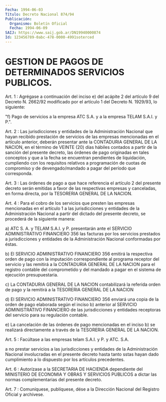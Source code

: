 ```yaml
---
Fecha: 1994-06-03
Título: Decreto Nacional 874/94
Publicación:
  Organismo: Boletín Oficial
  Fecha: 1994-06-09
SAIJ: https://www.saij.gob.ar/DN19940000874
Id: 123456789-0abc-478-0000-4991soterced
---
```

# GESTION DE PAGOS DE DETERMINADOS SERVICIOS PUBLICOS.

<a id="1"></a>
Art.  1  : Agrégase a continuación del inciso e) del acápite 2 del artículo 9  del  Decreto N. 2662/92 modificado por el artículo 1 del Decreto N. 1929/93, lo siguiente:

"f) Pago de servicios  a  la empresa ATC S.A. y a la empresa TELAM S.A.I. y P.".

<a id="2"></a>
Art.  2  : Las jurisdicciones y entidades de la Administración Nacional  que  hayan   recibido  prestación  de  servicios  de  las empresas mencionadas en  el  artículo  anterior,  deberán presentar ante  la CONTADURIA GENERAL DE LA NACION, en el término  de  VEINTE (20) días  hábiles  contados  a  partir  de la sanción del presente decreto, las órdenes de pago originadas en  tales conceptos y que a la  fecha se encuentran pendientes de liquidación,  cumpliendo  con los requisitos  relativos  a programación de cuotas de compromiso y de  devengado/mandado  a  pagar    del   período  que  corresponda.

<a id="3"></a>
Art. 3 : Las órdenes de pago a que hace referencia el artículo 2 del  presente  decreto  serán emitidas a favor de las respectivas empresas y canceladas, en forma  directa,  por la TESORERIA GENERAL DE LA NACION.

<a id="4"></a>
Art.  4  :  Para  el  cobro  de  los servicios que presten las empresas  mencionadas  en  el  artículo 1 a  las  jurisdicciones  y entidades de la Administración Nacional  a  partir  del dictado del presente    decreto,  se  procederá  de  la  siguiente  manera:

a) ATC S. A.  y  TELAM  S.A.I.  y  P. presentarán ante el SERVICIO ADMINISTRATIVO  FINANCIERO  356  las  facturas  por  los  servicios prestados  a  jurisdicciones  y  entidades   de  la  Administración Nacional conformadas por éstas.

b)  El  SERVICIO  ADMINISTRATIVO  FINANCIERO  356    emitirá    la respectiva  orden  de  pago  con  la  imputación correspondiente al programa  receptor  del  servicio y las remitirá  a  la  CONTADURIA GENERAL DE LA NACION para  el  registro contable del comprometido y del mandado a pagar en el sistema  de ejecución presupuestaria.

c) La CONTADURIA GENERAL DE LA NACION  contabilizará  la  referida orden  de  pago  y  la remitirá a la TESORERIA GENERAL DE LA NACION

d) El SERVICIO ADMINISTRATIVO  FINANCIERO 356 enviará una copia de la orden de pago elaborada según  el inciso b) anterior al SERVICIO ADMINISTRATIVO  FINANCIERO  de  las  jurisdicciones    y  entidades receptoras    del    servicio   para  su  regulación  contable.

e) La cancelación de las órdenes  de pago mencionadas en el inciso b) se realizará directamente a través  de  la  TESORERIA GENERAL DE LA NACION.

<a id="5"></a>
Art. 5 : Facúltase a las empresas telam S.A.I. y P. y ATC. S.A.

a no  prestar  servicios  a  las  jurisdicciones  y entidades de la Administración Nacional involucradas en el presente  decreto  hasta tanto    sstas  hayan  dado  cumplimiento  a  lo  dispuesto por los artículos precedentes.

<a id="6"></a>
Art. 6 : Autorízase a la SECRETARIA DE HACIENDA dependiente del MINISTERIO  DE  ECONOMIA  Y OBRAS Y SERVICIOS PUBLICOS a dictar las normas complementarias del presente decreto.

<a id="7"></a>
Art. 7 : Comuníquese, publíquese, dése a la Dirección Nacional del Registro Oficial y archívese.